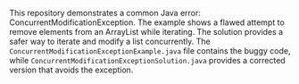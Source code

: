 This repository demonstrates a common Java error: ConcurrentModificationException. The example shows a flawed attempt to remove elements from an ArrayList while iterating. The solution provides a safer way to iterate and modify a list concurrently. The `ConcurrentModificationExceptionExample.java` file contains the buggy code, while `ConcurrentModificationExceptionSolution.java` provides a corrected version that avoids the exception.